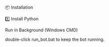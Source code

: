 📦 Installation

1️⃣ Install Python

Run in Background (Windows CMD)

double-click run_bot.bat to keep the bot running.
